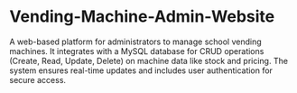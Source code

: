 # Vending-Machine-Admin-Website
A web-based platform for administrators to manage school vending machines. It integrates with a MySQL database for CRUD operations (Create, Read, Update, Delete) on machine data like stock and pricing. The system ensures real-time updates and includes user authentication for secure access.
